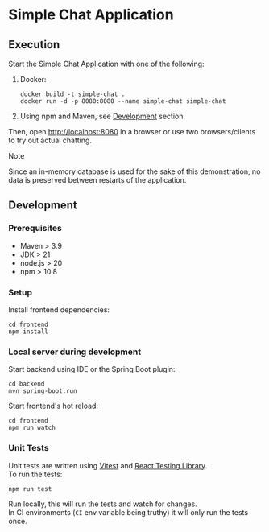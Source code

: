 # Simple Chat Application
## Execution
Start the Simple Chat Application with one of the following:
1. Docker:
   ```
   docker build -t simple-chat .
   docker run -d -p 8080:8080 --name simple-chat simple-chat
   ```
2. Using npm and Maven, see [Development](#development) section.

Then, open [http://localhost:8080]() in a browser or use two browsers/clients to try out actual chatting.

> [!NOTE]
> Since an in-memory database is used for the sake of this demonstration, no data is preserved between restarts of the application.

## Development
### Prerequisites
- Maven > 3.9
- JDK > 21
- node.js > 20
- npm > 10.8
### Setup
Install frontend dependencies:
```
cd frontend
npm install
```
### Local server during development
Start backend using IDE or the Spring Boot plugin:
```
cd backend
mvn spring-boot:run
```
Start frontend's hot reload:
```
cd frontend
npm run watch
```
### Unit Tests
Unit tests are written using [Vitest](https://vitest.dev) and [React Testing Library](https://testing-library.com/docs/react-testing-library/intro).  
To run the tests:
```
npm run test
```
Run locally, this will run the tests and watch for changes.  
In CI environments (`CI` env variable being truthy) it will only run the tests once.

